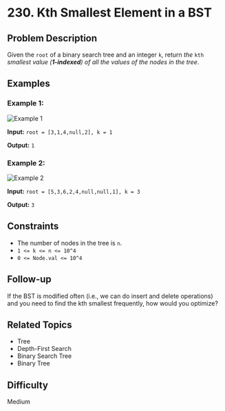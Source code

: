 # 230. Kth Smallest Element in a BST

## Problem Description

Given the `root` of a binary search tree and an integer `k`, return *the* `kth` *smallest value (**1-indexed**) of all the values of the nodes in the tree*.

## Examples

### Example 1:
![Example 1](https://assets.leetcode.com/uploads/2021/01/28/kthtree1.jpg)

**Input:** `root = [3,1,4,null,2], k = 1`

**Output:** `1`

### Example 2:
![Example 2](https://assets.leetcode.com/uploads/2021/01/28/kthtree2.jpg)

**Input:** `root = [5,3,6,2,4,null,null,1], k = 3`

**Output:** `3`

## Constraints

- The number of nodes in the tree is `n`.
- `1 <= k <= n <= 10^4`
- `0 <= Node.val <= 10^4`

## Follow-up

If the BST is modified often (i.e., we can do insert and delete operations) and you need to find the kth smallest frequently, how would you optimize?

## Related Topics

- Tree
- Depth-First Search
- Binary Search Tree
- Binary Tree

## Difficulty

Medium

